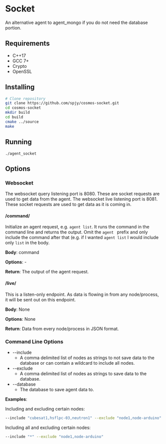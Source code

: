 # Socket

An alternative agent to agent_mongo if you do not need the database portion.

## Requirements

* C++17
* GCC 7+
* Crypto
* OpenSSL

## Installing

```bash
# Clone repository
git clone https://github.com/spjy/cosmos-socket.git
cd cosmos-socket
mkdir build
cd build
cmake ../source
make
```

## Running

```
./agent_socket
```

## Options

### Websocket

The websocket query listening port is 8080. These are socket requests are used to get data from the agent.
The websocket live listening port is 8081. These socket requests are used to get data as it is coming in.

#### /command/
Initialize an agent request, e.g. `agent list`. It runs the command in the command line and returns the output. Omit the `agent `  prefix and only include the command after that (e.g. if I wanted `agent list` I would include only `list` in the body.

**Body**: command

**Options**: -

**Return**: The output of the agent request.

#### /live/
This is a listen-only endpoint. As data is flowing in from any node/process, it will be sent out on this endpoint.

**Body**: None

**Options**: None

**Return**: Data from every node/process in JSON format.

### Command Line Options

* --include
  * A comma delimited list of nodes as strings to not save data to the database or can contain a wildcard to include all nodes.
* --exclude
  * A comma delimited list of nodes as strings to save data to the database.
* --database
  * The database to save agent data to.

**Examples**:

Including and excluding certain nodes:
```bash
--include "cubesat1,hsflpc-03,neutron1" --exclude "node1,node-arduino" --database "agent_dump"
```

Including all and excluding certain nodes:
```bash
--include "*" --exclude "node1,node-arduino"
```
